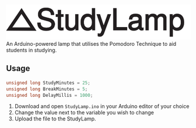 ![StudyLamp](https://raw.githubusercontent.com/ehcrae/StudyLamp/99f81cf29470ba958dc43c8ebabd922f3c130add/images/studylamp.svg)
An Arduino-powered lamp that utilises the Pomodoro Technique to aid students in studying. 
## Usage
~~~c++
unsigned long StudyMinutes = 25;
unsigned long BreakMinutes = 5;
unsigned long DelayMillis = 1000;
~~~
1. Download and open `StudyLamp.ino` in your Arduino editor of your choice
2. Change the value next to the variable you wish to change
3. Upload the file to the StudyLamp.